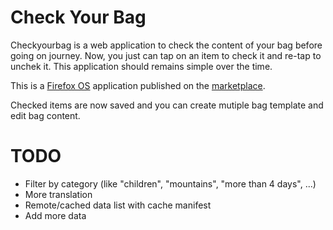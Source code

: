 Check Your Bag
==============

Checkyourbag is a web application to check the content of your bag before going on journey.
Now, you just can tap on an item to check it and re-tap to unchek it.
This application should remains simple over the time.

This is a [Firefox OS](https://www.mozilla.org/en-US/firefox/os/) 
application published on the [marketplace](https://marketplace.firefox.com/app/checkyourbag/).

Checked items are now saved and you can create mutiple bag template and edit bag content.

TODO
=======
* Filter by category (like "children", "mountains", "more than 4 days", ...)
* More translation
* Remote/cached data list with cache manifest
* Add more data
